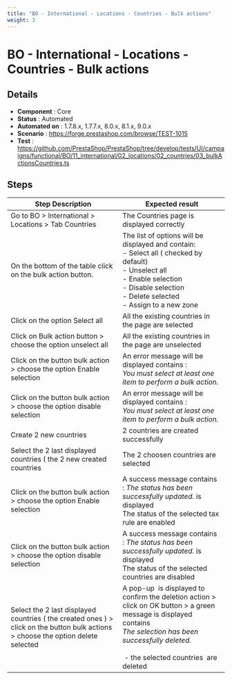 ```yaml
---
title: "BO - International - Locations - Countries - Bulk actions"
weight: 3
---
```


# BO - International - Locations - Countries - Bulk actions
## Details
* **Component** : Core
* **Status** : Automated
* **Automated on** : 1.7.8.x, 1.7.7.x, 8.0.x, 8.1.x, 9.0.x
* **Scenario** : https://forge.prestashop.com/browse/TEST-1015
* **Test** : https://github.com/PrestaShop/PrestaShop/tree/develop/tests/UI/campaigns/functional/BO/11_international/02_locations/02_countries/03_bulkActionsCountries.ts

## Steps
| Step Description | Expected result |
| ----- | ----- |
| Go to BO > International > Locations > Tab Countries | The Countries page is displayed correctly |
| On the bottom of the table click on the bulk action button. | The list of options will be  displayed and contain: <br> - Select all ( checked by default) <br> - Unselect all <br> - Enable selection <br> - Disable selection <br> - Delete selected<br> - Assign to a new zone |
| Click on the option Select all | All the existing countries in the page are selected |
| Click on Bulk action button > choose the option unselect all | All the existing countries in the page are unselected |
| Click on the button bulk action > choose the option Enable selection | An error message will be displayed contains : <br>_You must select at least one item to perform a bulk action._ |
| Click on the button bulk action > choose the option disable selection | An error message will be displayed contains : <br>_You must select at least one item to perform a bulk action._ |
| Create 2 new countries | 2 countries are created successfully |
| Select the 2 last displayed countries ( the 2 new created countries | The 2 choosen countries are selected |
| Click on the button bulk action > choose the option Enable selection | A success message contains : _The status has been successfully updated._ is displayed<br>The status of the selected tax rule are enabled |
| Click on the button bulk action > choose the option disable selection | A success message contains : _The status has been successfully updated._ is displayed<br>The status of the selected countries are disabled |
| Select the 2 last displayed countries ( the created ones ) > click on the button bulk actions > choose the option delete selected | A pop-up  is displayed to confirm the deletion action > click on OK button > a green message is displayed  contains<br>_The selection has been successfully deleted._<br> <br> - the selected countries  are deleted |
